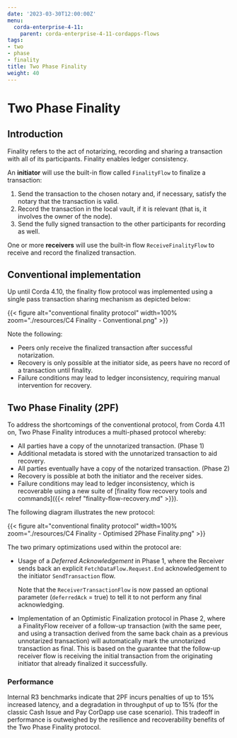 ```yaml
---
date: '2023-03-30T12:00:00Z'
menu:
  corda-enterprise-4-11:
    parent: corda-enterprise-4-11-cordapps-flows
tags:
- two
- phase
- finality
title: Two Phase Finality
weight: 40
---
```


# Two Phase Finality

## Introduction

Finality refers to the act of notarizing, recording and sharing a transaction with all of its participants. Finality enables ledger consistency.

An **initiator** will use the built-in flow called `FinalityFlow` to finalize a transaction:

1. Send the transaction to the chosen notary and, if necessary, satisfy the notary that the transaction is valid.
2. Record the transaction in the local vault, if it is relevant (that is, it involves the owner of the node).
3. Send the fully signed transaction to the other participants for recording as well.

One or more **receivers** will use the built-in flow `ReceiveFinalityFlow` to receive and record the finalized transaction.

## Conventional implementation

Up until Corda 4.10, the finality flow protocol was implemented using a single pass transaction sharing mechanism as depicted below:

{{< figure alt="conventional finality protocol" width=100% zoom="./resources/C4 Finality - Conventional.png" >}}

Note the following:

* Peers only receive the finalized transaction after successful notarization.
* Recovery is only possible at the initiator side, as peers have no record of a transaction until finality.
* Failure conditions may lead to ledger inconsistency, requiring manual intervention for recovery.

## Two Phase Finality (2PF)

To address the shortcomings of the conventional protocol, from Corda 4.11 on, Two Phase Finality introduces a multi-phased protocol whereby:

* All parties have a copy of the unnotarized transaction. (Phase 1)
* Additional metadata is stored with the unnotarized transaction to aid recovery.
* All parties eventually have a copy of the notarized transaction. (Phase 2)
* Recovery is possible at both the initiator and the receiver sides.
* Failure conditions may lead to ledger inconsistency, which is recoverable using a new suite of
  [finality flow recovery tools and commands]({{< relref "finality-flow-recovery.md" >}}).

The following diagram illustrates the new protocol:

{{< figure alt="conventional finality protocol" width=100% zoom="./resources/C4 Finality - Optimised 2Phase Finality.png" >}}

The two primary optimizations used within the protocol are:

* Usage of a *Deferred Acknowledgement* in Phase 1, where the Receiver sends back an explicit `FetchDataFlow.Request.End`
  acknowledgement to the initiator `SendTransaction` flow.

  Note that the `ReceiverTransactionFlow` is now passed an optional parameter (`deferredAck` = true) to tell it to not perform any final acknowledging.

* Implementation of an Optimistic Finalization protocol in Phase 2, where a FinalityFlow receiver of a follow-up
  transaction (with the same peer, and using a transaction derived from the same back chain as a previous unnotarized
  transaction) will automatically mark the unnotarized transaction as final. This is based on the guarantee that the follow-up
  receiver flow is receiving the initial transaction from the originating initiator that already finalized it successfully.

### Performance

Internal R3 benchmarks indicate that 2PF incurs penalties of up to 15% increased latency, and a
degradation in throughput of up to 15% (for the classic Cash Issue and Pay CorDapp use case scenario).
This tradeoff in performance is outweighed by the resilience and recoverability benefits of the Two Phase Finality protocol.
